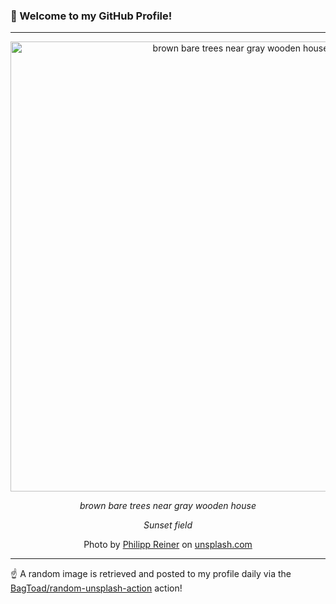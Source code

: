 ### 👋 Welcome to my GitHub Profile!

----

<div align="center">
  <img width="720" src="https://images.unsplash.com/22/good-mornin.JPG?crop=entropy&cs=tinysrgb&fit=max&fm=jpg&ixid=M3w1NTI0OTR8MHwxfHJhbmRvbXx8fHx8fHx8fDE3MTg1MTgyMDR8&ixlib=rb-4.0.3&q=80&w=1080" alt="brown bare trees near gray wooden house">
  
  <em>brown bare trees near gray wooden house</em>
  
  <em>Sunset field</em>
  
  Photo by [Philipp Reiner](http://www.flickr.com/photos/philippreiner/) on [unsplash.com](https://unsplash.com/)
</div>

----

☝️ A random image is retrieved and posted to my profile daily via the [BagToad/random-unsplash-action](https://github.com/BagToad/random-unsplash-action) action!
